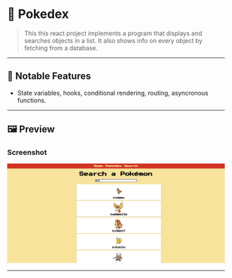 # 🧩 Pokedex

> This this react project implements a program that displays and searches objects in a list. It also shows info on every object by fetching from a database.

---

## 🚀 Notable Features
- State variables, hooks, conditional rendering, routing, asyncronous functions.
  
---

## 🖼️ Preview

### Screenshot
![Program Screenshot](./assets/image.png)

---